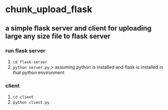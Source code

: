 # chunk_upload_flask

## a simple flask server and client for uploading large any size file to flask server

### run flask server
  1. `cd flask-server`
  2. `python server.py`   > assuming python is installed  and flask is installed in that python environment

### client 
  1. `cd client`
  2. `python client.py`
